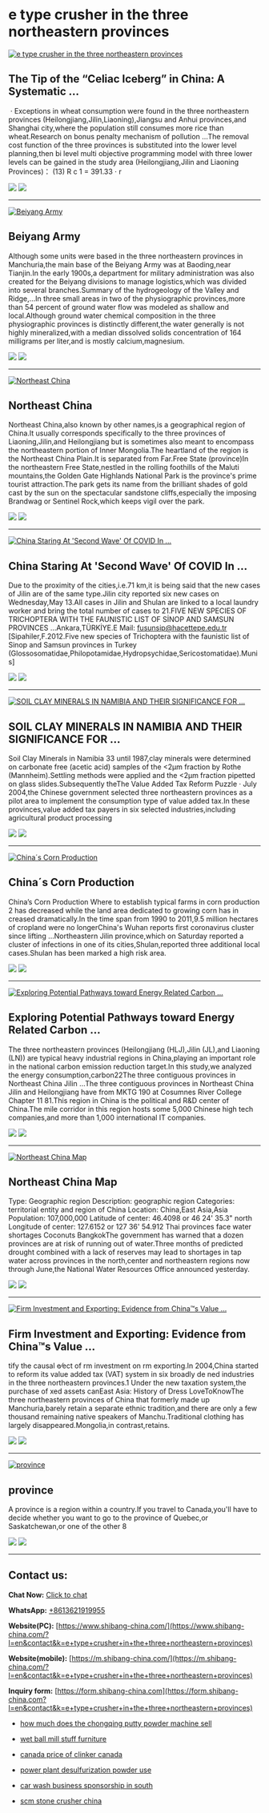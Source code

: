 # e type crusher in the three northeastern provinces

<a href="https://swt.shibang-china.com/?l=en&img&k=e+type+crusher+in+the+three+northeastern+provinces" target="_blank">![e type crusher in the three northeastern provinces](http://static.shibang-china.com/all-800x300/619.jpg)</a>

## The Tip of the “Celiac Iceberg” in China: A Systematic …
&nbsp;&#0183;&#32;Exceptions in wheat consumption were found in the three northeastern provinces (Heilongjiang,Jilin,Liaoning),Jiangsu and Anhui provinces,and Shanghai city,where the population still consumes more rice than wheat.Research on bonus penalty mechanism of pollution …The removal cost function of the three provinces is substituted into the lower level planning,then bi level multi objective programming model with three lower levels can be gained in the study area (Heilongjiang,Jilin and Liaoning Provinces)： (13) R c 1 = 391.33 ⋅ r


<a href="https://whatsapp.shibangsoft.com/WhatsApp.php" target="_blank" title="WhatsApp">![](http://static.shibang-china.com/icon/whatsapp.png)</a> <a href="https://swt.shibang-china.com/?l=en&icon&k=e+type+crusher+in+the+three+northeastern+provinces" target="_blank">![](http://static.shibang-china.com/icon/chat-en.png)</a>

---

<a href="https://swt.shibang-china.com/?l=en&img&k=e+type+crusher+in+the+three+northeastern+provinces" target="_blank">![Beiyang Army](http://static.shibang-china.com/all-800x300/234.jpg)</a>

## Beiyang Army
Although some units were based in the three northeastern provinces in Manchuria,the main base of the Beiyang Army was at Baoding,near Tianjin.In the early 1900s,a department for military administration was also created for the Beiyang divisions to manage logistics,which was divided into several branches.Summary of the hydrogeology of the Valley and Ridge,…In three small areas in two of the physiographic provinces,more than 54 percent of ground water flow was modeled as shallow and local.Although ground water chemical composition in the three physiographic provinces is distinctly different,the water generally is not highly mineralized,with a median dissolved solids concentration of 164 milligrams per liter,and is mostly calcium,magnesium.


<a href="https://whatsapp.shibangsoft.com/WhatsApp.php" target="_blank" title="WhatsApp">![](http://static.shibang-china.com/icon/whatsapp.png)</a> <a href="https://swt.shibang-china.com/?l=en&icon&k=e+type+crusher+in+the+three+northeastern+provinces" target="_blank">![](http://static.shibang-china.com/icon/chat-en.png)</a>

---

<a href="https://swt.shibang-china.com/?l=en&img&k=e+type+crusher+in+the+three+northeastern+provinces" target="_blank">![Northeast China](http://static.shibang-china.com/all-800x300/1096.jpg)</a>

## Northeast China
Northeast China,also known by other names,is a geographical region of China.It usually corresponds specifically to the three provinces of Liaoning,Jilin,and Heilongjiang but is sometimes also meant to encompass the northeastern portion of Inner Mongolia.The heartland of the region is the Northeast China Plain.It is separated from Far.Free State (province)In the northeastern Free State,nestled in the rolling foothills of the Maluti mountains,the Golden Gate Highlands National Park is the province's prime tourist attraction.The park gets its name from the brilliant shades of gold cast by the sun on the spectacular sandstone cliffs,especially the imposing Brandwag or Sentinel Rock,which keeps vigil over the park.


<a href="https://whatsapp.shibangsoft.com/WhatsApp.php" target="_blank" title="WhatsApp">![](http://static.shibang-china.com/icon/whatsapp.png)</a> <a href="https://swt.shibang-china.com/?l=en&icon&k=e+type+crusher+in+the+three+northeastern+provinces" target="_blank">![](http://static.shibang-china.com/icon/chat-en.png)</a>

---

<a href="https://swt.shibang-china.com/?l=en&img&k=e+type+crusher+in+the+three+northeastern+provinces" target="_blank">![China Staring At 'Second Wave' Of COVID In …](http://static.shibang-china.com/all-800x300/1402.jpg)</a>

## China Staring At 'Second Wave' Of COVID In …
Due to the proximity of the cities,i.e.71 km,it is being said that the new cases of Jilin are of the same type.Jilin city reported six new cases on Wednesday,May 13.All cases in Jilin and Shulan are linked to a local laundry worker and bring the total number of cases to 21.FIVE NEW SPECIES OF TRICHOPTERA WITH THE FAUNISTIC LIST OF SİNOP AND SAMSUN PROVINCES …Ankara,T&#220;RKİYE.E Mail: fusunsip@hacettepe.edu.tr [Sipahiler,F.2012.Five new species of Trichoptera with the faunistic list of Sinop and Samsun provinces in Turkey (Glossosomatidae,Philopotamidae,Hydropsychidae,Sericostomatidae).Munis]


<a href="https://whatsapp.shibangsoft.com/WhatsApp.php" target="_blank" title="WhatsApp">![](http://static.shibang-china.com/icon/whatsapp.png)</a> <a href="https://swt.shibang-china.com/?l=en&icon&k=e+type+crusher+in+the+three+northeastern+provinces" target="_blank">![](http://static.shibang-china.com/icon/chat-en.png)</a>

---

<a href="https://swt.shibang-china.com/?l=en&img&k=e+type+crusher+in+the+three+northeastern+provinces" target="_blank">![SOIL CLAY MINERALS IN NAMIBIA AND THEIR SIGNIFICANCE FOR …](http://static.shibang-china.com/all-800x300/1150.jpg)</a>

## SOIL CLAY MINERALS IN NAMIBIA AND THEIR SIGNIFICANCE FOR …
Soil Clay Minerals in Namibia 33 until 1987,clay minerals were determined on carbonate free (acetic acid) samples of the &lt;2&#181;m fraction by Rothe (Mannheim).Settling methods were applied and the &lt;2&#181;m fraction pipetted on glass slides.Subsequently theThe Value Added Tax Reform Puzzle&nbsp;&#0183;&#32;July 2004,the Chinese government selected three northeastern provinces as a pilot area to implement the consumption type of value added tax.In these provinces,value added tax payers in six selected industries,including agricultural product processing


<a href="https://whatsapp.shibangsoft.com/WhatsApp.php" target="_blank" title="WhatsApp">![](http://static.shibang-china.com/icon/whatsapp.png)</a> <a href="https://swt.shibang-china.com/?l=en&icon&k=e+type+crusher+in+the+three+northeastern+provinces" target="_blank">![](http://static.shibang-china.com/icon/chat-en.png)</a>

---

<a href="https://swt.shibang-china.com/?l=en&img&k=e+type+crusher+in+the+three+northeastern+provinces" target="_blank">![China&#180;s Corn Production](http://static.shibang-china.com/all-800x300/1469.jpg)</a>

## China&#180;s Corn Production
China’s Corn Production Where to establish typical farms in corn production 2 has decreased while the land area dedicated to growing corn has in creased dramatically.In the time span from 1990 to 2011,9.5 million hectares of cropland were no longerChina's Wuhan reports first coronavirus cluster since lifting …Northeastern Jilin province,which on Saturday reported a cluster of infections in one of its cities,Shulan,reported three additional local cases.Shulan has been marked a high risk area.


<a href="https://whatsapp.shibangsoft.com/WhatsApp.php" target="_blank" title="WhatsApp">![](http://static.shibang-china.com/icon/whatsapp.png)</a> <a href="https://swt.shibang-china.com/?l=en&icon&k=e+type+crusher+in+the+three+northeastern+provinces" target="_blank">![](http://static.shibang-china.com/icon/chat-en.png)</a>

---

<a href="https://swt.shibang-china.com/?l=en&img&k=e+type+crusher+in+the+three+northeastern+provinces" target="_blank">![Exploring Potential Pathways toward Energy Related Carbon …](http://static.shibang-china.com/all-800x300/445.jpg)</a>

## Exploring Potential Pathways toward Energy Related Carbon …
The three northeastern provinces (Heilongjiang (HLJ),Jilin (JL),and Liaoning (LN)) are typical heavy industrial regions in China,playing an important role in the national carbon emission reduction target.In this study,we analyzed the energy consumption,carbon22The three contiguous provinces in Northeast China Jilin …The three contiguous provinces in Northeast China Jilin and Heilongjiang have from MKTG 190 at Cosumnes River College Chapter 11 81.This region in China is the political and R&amp;D center of China.The mile corridor in this region hosts some 5,000 Chinese high tech companies,and more than 1,000 international IT companies.


<a href="https://whatsapp.shibangsoft.com/WhatsApp.php" target="_blank" title="WhatsApp">![](http://static.shibang-china.com/icon/whatsapp.png)</a> <a href="https://swt.shibang-china.com/?l=en&icon&k=e+type+crusher+in+the+three+northeastern+provinces" target="_blank">![](http://static.shibang-china.com/icon/chat-en.png)</a>

---

<a href="https://swt.shibang-china.com/?l=en&img&k=e+type+crusher+in+the+three+northeastern+provinces" target="_blank">![Northeast China Map](http://static.shibang-china.com/all-800x300/527.jpg)</a>

## Northeast China Map
Type: Geographic region Description: geographic region Categories: territorial entity and region of China Location: China,East Asia,Asia Population: 107,000,000 Latitude of center: 46.4098 or 46 24' 35.3&quot; north Longitude of center: 127.6152 or 127 36' 54.912 Thai provinces face water shortages Coconuts BangkokThe government has warned that a dozen provinces are at risk of running out of water.Three months of predicted drought combined with a lack of reserves may lead to shortages in tap water across provinces in the north,center and northeastern regions now through June,the National Water Resources Office announced yesterday.


<a href="https://whatsapp.shibangsoft.com/WhatsApp.php" target="_blank" title="WhatsApp">![](http://static.shibang-china.com/icon/whatsapp.png)</a> <a href="https://swt.shibang-china.com/?l=en&icon&k=e+type+crusher+in+the+three+northeastern+provinces" target="_blank">![](http://static.shibang-china.com/icon/chat-en.png)</a>

---

<a href="https://swt.shibang-china.com/?l=en&img&k=e+type+crusher+in+the+three+northeastern+provinces" target="_blank">![Firm Investment and Exporting: Evidence from China™s Value …](http://static.shibang-china.com/all-800x300/286.jpg)</a>

## Firm Investment and Exporting: Evidence from China™s Value …
tify the causal e⁄ect of rm investment on rm exporting.In 2004,China started to reform its value added tax (VAT) system in six broadly de ned industries in the three northeastern provinces.1 Under the new taxation system,the purchase of xed assets canEast Asia: History of Dress LoveToKnowThe three northeastern provinces of China that formerly made up Manchuria,barely retain a separate ethnic tradition,and there are only a few thousand remaining native speakers of Manchu.Traditional clothing has largely disappeared.Mongolia,in contrast,retains.


<a href="https://whatsapp.shibangsoft.com/WhatsApp.php" target="_blank" title="WhatsApp">![](http://static.shibang-china.com/icon/whatsapp.png)</a> <a href="https://swt.shibang-china.com/?l=en&icon&k=e+type+crusher+in+the+three+northeastern+provinces" target="_blank">![](http://static.shibang-china.com/icon/chat-en.png)</a>

---

<a href="https://swt.shibang-china.com/?l=en&img&k=e+type+crusher+in+the+three+northeastern+provinces" target="_blank">![province](http://static.shibang-china.com/all-800x300/452.jpg)</a>

## province
A province is a region within a country.If you travel to Canada,you'll have to decide whether you want to go to the province of Quebec,or Saskatchewan,or one of the other 8

<a href="https://whatsapp.shibangsoft.com/WhatsApp.php" target="_blank" title="WhatsApp">![](http://static.shibang-china.com/icon/whatsapp.png)</a> <a href="https://swt.shibang-china.com/?l=en&icon&k=e+type+crusher+in+the+three+northeastern+provinces" target="_blank">![](http://static.shibang-china.com/icon/chat-en.png)</a>

---
## Contact us:

**Chat Now:** [Click to chat](https://swt.shibang-china.com?l=en&contact&k=e+type+crusher+in+the+three+northeastern+provinces)

**WhatsApp:**  [+8613621919955](https://whatsapp.shibangsoft.com/WhatsApp.php)

**Website(PC):** [https://www.shibang-china.com/](https://www.shibang-china.com/?l=en&contact&k=e+type+crusher+in+the+three+northeastern+provinces)

**Website(mobile):** [https://m.shibang-china.com/](https://m.shibang-china.com/?l=en&contact&k=e+type+crusher+in+the+three+northeastern+provinces)

**Inquiry form:** [https://form.shibang-china.com](https://form.shibang-china.com?l=en&contact&k=e+type+crusher+in+the+three+northeastern+provinces)

* [how much does the chongqing putty powder machine sell](../158/how%20much%20does%20the%20chongqing%20putty%20powder%20machine%20sell.md)

* [wet ball mill stuff furniture](../158/wet%20ball%20mill%20stuff%20furniture.md)

* [canada price of clinker canada](../159/canada%20price%20of%20clinker%20canada.md)

* [power plant desulfurization powder use](../153/power%20plant%20desulfurization%20powder%20use.md)

* [car wash business sponsorship in south](../155/car%20wash%20business%20sponsorship%20in%20south.md)

* [scm stone crusher china](../159/scm%20stone%20crusher%20china.md)